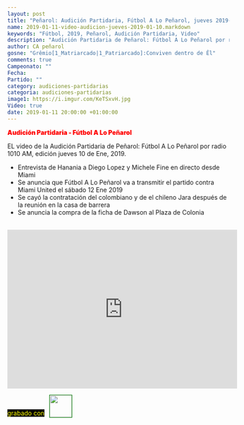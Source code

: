 ```yaml
---
layout: post
title: "Peñarol: Audición Partidaria, Fútbol A Lo Peñarol, jueves 2019-01-10 por 1010 AM"
name: 2019-01-11-video-audicion-jueves-2019-01-10.markdown
keywords: "Fútbol, 2019, Peñarol, Audición Partidaria, Video"
description: "Audición Partidaria de Peñarol: Fútbol A Lo Peñarol por radio 1010 AM, edición del jueves 10 de Ene"
author: CA peñarol
gosne: "Grêmio[1_Matriarcado|1_Patriarcado]:Conviven dentro de Êl"
comments: true
Campeonato: ""
Fecha:
Partido: ""
category: audiciones-partidarias
categoria: audiciones-partidarias
image1: https://i.imgur.com/KeTSxvH.jpg
Video: true
date: 2019-01-11 20:00:00 +01:00:00
---
```

<!---
Campeonato: <span>{{ page.Campeonato }}</span><br>
Fecha: <span>{{ page.Fecha }}</span><br>
Encuentro: <span>{{ page.Partido }}</span><br>-->
<span style="color:red;font-weight:900">Audición Partidaria - Fútbol A Lo Peñarol</span>

EL video de la Audición Partidaria de Peñarol: Fútbol A Lo Peñarol por radio 1010 AM, edición jueves 10 de Ene, 2019.

  - Entrevista de Hanania a Diego Lopez y Michele Fine en directo desde Miami
  - Se anuncia que Fútbol A Lo Peñarol va a transmitir el partido contra Miami United el sábado 12 Ene 2019
  - Se cayó la contratación del colombiano y de el chileno Jara después de la reunión en la casa de barrera
  - Se anuncia la compra de la ficha de Dawson al Plaza de Colonia

<br>

<iframe width="521" height="360" src="https://www.youtube.com/embed/vnBd3VQ7Oqw" frameborder="0" allow="accelerometer; autoplay; encrypted-media; gyroscope; picture-in-picture" allowfullscreen></iframe>

<span style="color:yellow;background:black;margin-top:0px;">grabado con</span> <a href="http://ffmpeg.org"><img src="{{ site.url }}/images/ffmpeg.png" width="50px" style="border:1px solid green;vertical-align: sub;margin-left:7px;"></a>
